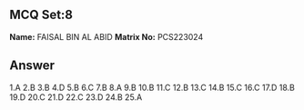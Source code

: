 ## MCQ Set:8

**Name:** 
FAISAL BIN AL ABID 
**Matrix No:** PCS223024

## Answer
1.A 2.B 3.B 4.D 5.B 6.C 7.B 8.A 9.B 10.B 11.C 12.B 13.C 14.B 15.C 16.C 17.D 18.B 19.D 20.C
21.D 22.C 23.D 24.B 25.A
